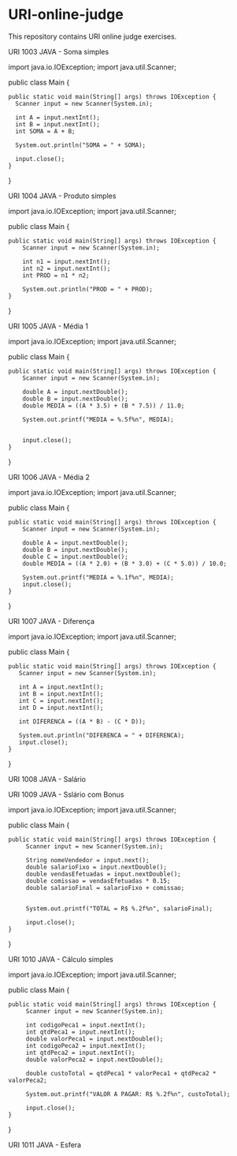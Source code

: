 # URI-online-judge
This repository contains URI online judge exercises.

URI 1003 JAVA - Soma simples

import java.io.IOException;
import java.util.Scanner;
 
public class Main {
 
    public static void main(String[] args) throws IOException {
      Scanner input = new Scanner(System.in);
      
      int A = input.nextInt();
      int B = input.nextInt();
      int SOMA = A + B;
      
      System.out.println("SOMA = " + SOMA);
      
      input.close();
    }
 
}

URI 1004 JAVA - Produto simples

import java.io.IOException;
import java.util.Scanner;
 
public class Main {
 
    public static void main(String[] args) throws IOException {
        Scanner input = new Scanner(System.in);
        
        int n1 = input.nextInt();
        int n2 = input.nextInt();
        int PROD = n1 * n2;
        
        System.out.println("PROD = " + PROD);
    }
 
}

URI 1005 JAVA - Média 1

import java.io.IOException;
import java.util.Scanner; 

public class Main {
 
    public static void main(String[] args) throws IOException {
        Scanner input = new Scanner(System.in);
        
        double A = input.nextDouble();
        double B = input.nextDouble();
        double MEDIA = ((A * 3.5) + (B * 7.5)) / 11.0;
        
        System.out.printf("MEDIA = %.5f%n", MEDIA);


        input.close();
    }
 
}

URI 1006 JAVA - Média 2

import java.io.IOException;
import java.util.Scanner;
 
public class Main {
 
    public static void main(String[] args) throws IOException {
        Scanner input = new Scanner(System.in);
    
        double A = input.nextDouble();
        double B = input.nextDouble();
        double C = input.nextDouble();
        double MEDIA = ((A * 2.0) + (B * 3.0) + (C * 5.0)) / 10.0;
    
        System.out.printf("MEDIA = %.1f%n", MEDIA);
        input.close();
    }
 
}

URI 1007 JAVA - Diferença

import java.io.IOException;
import java.util.Scanner; 

public class Main {
 
    public static void main(String[] args) throws IOException {
       Scanner input = new Scanner(System.in);
       
       int A = input.nextInt();
       int B = input.nextInt();
       int C = input.nextInt();
       int D = input.nextInt();
       
       int DIFERENCA = ((A * B) - (C * D));
       
       System.out.println("DIFERENCA = " + DIFERENCA);
       input.close();
    }
 
}

URI 1008 JAVA - Salário


URI 1009 JAVA - Sslário com Bonus

import java.io.IOException;
import java.util.Scanner; 

public class Main {
 
    public static void main(String[] args) throws IOException {
         Scanner input = new Scanner(System.in);
         
         String nomeVendedor = input.next();
         double salarioFixo = input.nextDouble();
         double vendasEfetuadas = input.nextDouble();
         double comissao = vendasEfetuadas * 0.15;
         double salarioFinal = salarioFixo + comissao;
                  

         System.out.printf("TOTAL = R$ %.2f%n", salarioFinal);
         
         input.close();
    }
 
}

URI 1010 JAVA - Cálculo simples

import java.io.IOException;
import java.util.Scanner; 
 
public class Main {
 
    public static void main(String[] args) throws IOException {
         Scanner input = new Scanner(System.in);
         
         int codigoPeca1 = input.nextInt();
         int qtdPeca1 = input.nextInt();
         double valorPeca1 = input.nextDouble();
         int codigoPeca2 = input.nextInt();
         int qtdPeca2 = input.nextInt();
         double valorPeca2 = input.nextDouble();
         
         double custoTotal = qtdPeca1 * valorPeca1 + qtdPeca2 * valorPeca2;

         System.out.printf("VALOR A PAGAR: R$ %.2f%n", custoTotal);
         
         input.close();
    }
 
}

URI 1011 JAVA - Esfera

